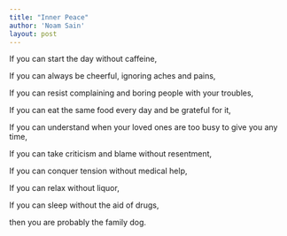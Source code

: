 ```yaml
---
title: "Inner Peace"
author: 'Noam Sain'
layout: post
---
```


If you can start the day without caffeine,

If you can always be cheerful, ignoring aches and pains,

If you can resist complaining and boring people with your troubles,

If you can eat the same food every day and be grateful for it,

If you can understand when your loved ones are too busy to give you any time,

If you can take criticism and blame without resentment,

If you can conquer tension without medical help,

If you can relax without liquor,

If you can sleep without the aid of drugs,

then you are probably the family dog.